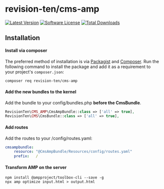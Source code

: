 # revision-ten/cms-amp

[![Latest Version][badge-release]][release]
[![Software License][badge-license]][license]
[![Total Downloads][badge-downloads]][downloads]

## Installation

#### Install via composer

The preferred method of installation is via [Packagist][] and [Composer][]. Run the following command to install the package and add it as a requirement to your project's `composer.json`:

```bash
composer req revision-ten/cms-amp
```

#### Add the new bundles to the kernel

Add the bundle to your config/bundles.php **before the CmsBundle**.
```PHP
RevisionTen\CMS_AMP\CmsAmpBundle::class => ['all' => true],
RevisionTen\CMS\CmsBundle::class => ['all' => true],
```

#### Add routes

Add the routes to your /config/routes.yaml:
```YAML
cmsampbundle:
    resource: "@CmsAmpBundle/Resources/config/routes.yaml"
    prefix:   /
```

[packagist]: https://packagist.org/packages/revision-ten/cms
[composer]: http://getcomposer.org/

[badge-release]: https://img.shields.io/packagist/v/revision-ten/cms-amp.svg?style=flat-square
[badge-license]: https://img.shields.io/badge/license-MIT-brightgreen.svg?style=flat-square
[badge-downloads]: https://img.shields.io/packagist/dt/revision-ten/cms-amp.svg?style=flat-square

[release]: https://packagist.org/packages/revision-ten/cms-amp
[license]: https://github.com/RevisionTen/cms-amp/blob/master/LICENSE
[downloads]: https://packagist.org/packages/revision-ten/cms-amp


#### Transform AMP on the server

```
npm install @ampproject/toolbox-cli --save -g
npx amp optimize input.html > output.html
```
